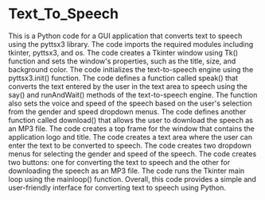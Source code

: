 # Text_To_Speech
This is a Python code for a GUI application that converts text to speech using the pyttsx3 library.
The code imports the required modules including tkinter, pyttsx3, and os.
The code creates a Tkinter window using Tk() function and sets the window's properties, such as the title, size, and background color.
The code initializes the text-to-speech engine using the pyttsx3.init() function.
The code defines a function called speak() that converts the text entered by the user in the text area to speech using the say() and runAndWait() methods of the text-to-speech engine. 
The function also sets the voice and speed of the speech based on the user's selection from the gender and speed dropdown menus.
The code defines another function called download() that allows the user to download the speech as an MP3 file.
The code creates a top frame for the window that contains the application logo and title.
The code creates a text area where the user can enter the text to be converted to speech.
The code creates two dropdown menus for selecting the gender and speed of the speech.
The code creates two buttons: one for converting the text to speech and the other for downloading the speech as an MP3 file.
The code runs the Tkinter main loop using the mainloop() function.
Overall, this code provides a simple and user-friendly interface for converting text to speech using Python.

